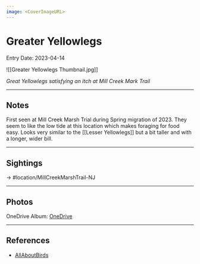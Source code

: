 ```yaml
---
image: <CoverImageURL>
---
```


# Greater Yellowlegs
Entry Date: 2023-04-14

![[Greater Yellowlegs Thumbnail.jpg]]

*Great Yellowlegs satisfying an itch at Mill Creek Mark Trail*

---------------------------------------------------------------
## Notes

First seen at Mill Creek Marsh Trial during Spring migration of 2023. They seem to like the low tide at this location which makes foraging for food easy. Looks very similar to the [[Lesser Yellowlegs]] but a bit taller and with a longer, wider bill.

---------------------------------------------------------------
## Sightings

-> #location/MillCreekMarshTrail-NJ 

---------------------------------------------------------------
## Photos
OneDrive Album: [OneDrive](https://1drv.ms/f/s!AvaIuMdCo_w-hNVAyygdfU2jSA01qA?e=ccbkRb)

---------------------------------------------------------------
## References
- [AllAboutBirds](https://www.allaboutbirds.org/guide/Greater_Yellowlegs/overview)